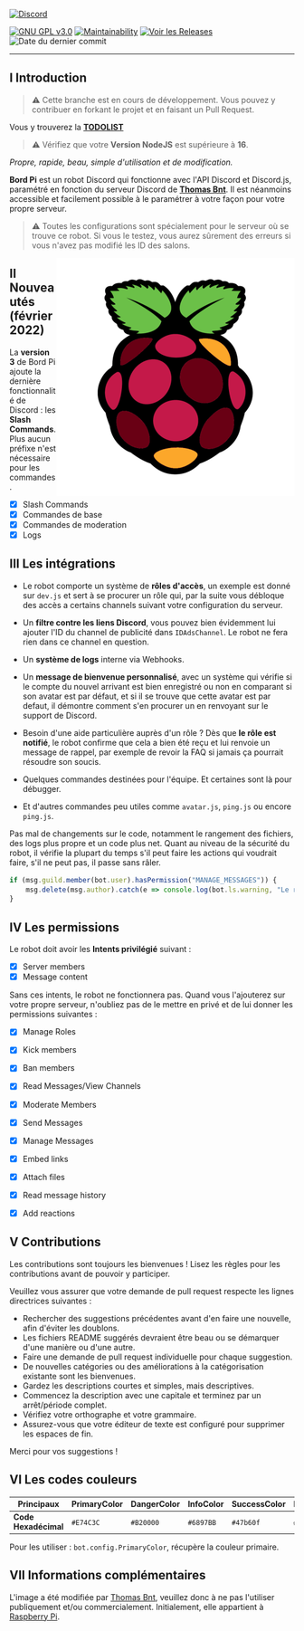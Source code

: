 
[![Discord](https://img.shields.io/discord/367753345575944221?color=%237289DA&label=Nous%20rejoindre&logo=Discord&logoColor=white&style=for-the-badge)](https://thomasbnt.dev/discord)

[![GNU GPL v3.0](https://flat.badgen.net/github/license/thomasbnt/Bord-Pi)](LICENSE)
[![Maintainability](https://api.codeclimate.com/v1/badges/b0bf1aab3e4bfb75b16e/maintainability)](https://codeclimate.com/github/thomasbnt/Bord-Pi/maintainability)
[![Voir les Releases](https://flat.badgen.net/github/release/thomasbnt/Bord-Pi)](https://github.com/thomasbnt/Bord-Pi/releases)
![Date du dernier commit](https://flat.badgen.net/github/last-commit/thomasbnt/Bord-Pi)

____

## I Introduction

> ⚠ Cette branche est en cours de développement. Vous pouvez y contribuer en forkant le projet et en faisant un Pull Request.

Vous y trouverez la **[TODOLIST](/TODOLIST.md)**

> ⚠ Vérifiez que votre **Version NodeJS** est supérieure à **16**.

*Propre, rapide, beau, simple d'utilisation et de modification.*

**Bord Pi** est un robot Discord qui fonctionne avec l'API Discord et Discord.js, paramétré en fonction du serveur Discord de [**Thomas Bnt**](https://thomasbnt.dev/discord). Il est néanmoins accessible et facilement possible à le paramétrer à votre façon pour votre propre serveur.

> ⚠ Toutes les configurations sont spécialement pour le serveur où se trouve ce robot. Si vous le testez, vous aurez sûrement des erreurs si vous n'avez pas modifié les ID des salons.

<img src="bordpi.png" alt="Logo Bord Pi" align="right" />

## II Nouveautés (février 2022)

La **version 3** de Bord Pi ajoute la dernière fonctionnalité de Discord : les **Slash Commands**.
Plus aucun préfixe n'est nécessaire pour les commandes.

- [x] Slash Commands
- [x] Commandes de base
- [x] Commandes de moderation
- [x] Logs

## III Les intégrations

- Le robot comporte un système de **rôles d'accès**, un exemple est donné sur `dev.js` et sert à se procurer un rôle qui, par la suite vous débloque des accès a certains channels suivant votre configuration du serveur.

- Un **filtre contre les liens Discord**, vous pouvez bien évidemment lui ajouter l'ID du channel de publicité dans `IDAdsChannel`. Le robot ne fera rien dans ce channel en question.

- Un **système de logs** interne via Webhooks.

- Un **message de bienvenue personnalisé**, avec un système qui vérifie si le compte du nouvel arrivant est bien enregistré ou non en comparant si son avatar est par défaut, et si il se trouve que cette avatar est par defaut, il démontre comment s'en procurer un en renvoyant sur le support de Discord. 

- Besoin d'une aide particulière auprès d'un rôle ? Dès que **le rôle est notifié**, le robot confirme que cela a bien été reçu et lui renvoie un message de rappel, par exemple de revoir la FAQ si jamais ça pourrait résoudre son soucis.

- Quelques commandes destinées pour l'équipe. Et certaines sont là pour débugger. 

- Et d'autres commandes peu utiles comme `avatar.js`, `ping.js` ou encore `ping.js`.

Pas mal de changements sur le code, notamment le rangement des fichiers, des logs plus propre et un code plus net.
Quant au niveau de la sécurité du robot, il vérifie la plupart du temps s'il peut faire les actions qui voudrait faire, s'il ne peut pas, il passe sans râler. 

```js
if (msg.guild.member(bot.user).hasPermission("MANAGE_MESSAGES")) {
    msg.delete(msg.author).catch(e => console.log(bot.ls.warning, "Le robot n'a pas la permission de supprimer la commande faite par l'utilisateur."))
}
```

## IV Les permissions

Le robot doit avoir les **Intents privilégié** suivant :

- [x] Server members
- [x] Message content

Sans ces intents, le robot ne fonctionnera pas.
Quand vous l'ajouterez sur votre propre serveur, n'oubliez pas de le mettre en privé et de lui donner les permissions suivantes :

- [x] Manage Roles
- [x] Kick members
- [x] Ban members
- [x] Read Messages/View Channels
- [x] Moderate Members
- [x] Send Messages
- [x] Manage Messages
- [x] Embed links
- [x] Attach files
- [x] Read message history
- [x] Add reactions


## V Contributions

Les contributions sont toujours les bienvenues ! Lisez les règles pour les contributions avant de pouvoir y participer.

Veuillez vous assurer que votre demande de pull request respecte les lignes directrices suivantes :

- Rechercher des suggestions précédentes avant d'en faire une nouvelle, afin d'éviter les doublons.
- Les fichiers README suggérés devraient être beau ou se démarquer d'une manière ou d'une autre.
- Faire une demande de pull request individuelle pour chaque suggestion.
- De nouvelles catégories ou des améliorations à la catégorisation existante sont les bienvenues.
- Gardez les descriptions courtes et simples, mais descriptives.
- Commencez la description avec une capitale et terminez par un arrêt/période complet.
- Vérifiez votre orthographe et votre grammaire.
- Assurez-vous que votre éditeur de texte est configuré pour supprimer les espaces de fin.

Merci pour vos suggestions !

## VI Les codes couleurs

| **Principaux**  | PrimaryColor | DangerColor | InfoColor | SuccessColor |  BlackColor | 
|---------|------------|----------|----------|----------|----------|
| **Code Hexadécimal** | `#E74C3C`   | `#B20000`  | `#6897BB`  | `#47b60f` | `#36393F` |

Pour les utiliser : `bot.config.PrimaryColor`, récupère la couleur primaire.

## VII Informations complémentaires

L'image a été modifiée par [Thomas Bnt](https://github.com/thomasbnt), veuillez donc à ne pas l'utiliser publiquement et/ou commercialement. 
Initialement, elle appartient à [Raspberry Pi](https://www.raspberrypi.org/trademark-rules/). 


